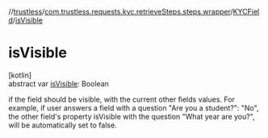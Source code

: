//[trustless](../../../index.md)/[com.trustless.requests.kyc.retrieveSteps.steps.wrapper](../index.md)/[KYCField](index.md)/[isVisible](is-visible.md)

# isVisible

[kotlin]\
abstract var [isVisible](is-visible.md): Boolean

if the field should be visible, with the current other fields values. For example, if user answers a field with a question &quot;Are you a student?&quot;: &quot;No&quot;, the other field's property isVisible with the question &quot;What year are you?&quot;, will be automatically set to false.
